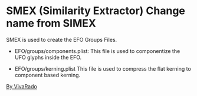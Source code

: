SMEX (Similarity Extractor) Change name from SIMEX
===================

SMEX is used to create the EFO Groups Files.

 * EFO/groups/components.plist:
	This file is used to componentize the UFO glyphs inside the EFO.

 * EFO/groups/kerning.plist
	This file is used to compress the flat kerning to component based kerning.

[By VivaRado](https://www.vivarado.com)
